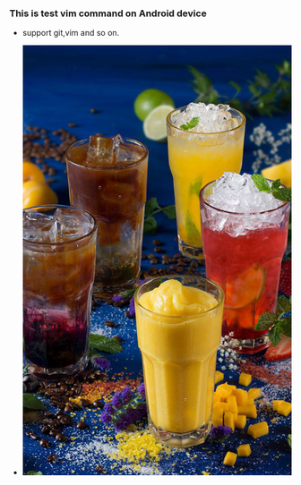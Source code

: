### This is test vim command on Android device
* support git,vim and so on.

* ![image](https://github.com/MrRobotter/MyMiniList/raw/master/1.jpeg)
